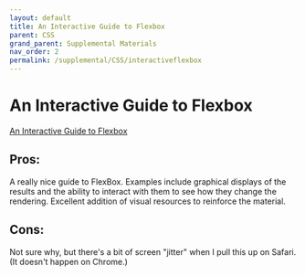 ```yaml
---
layout: default
title: An Interactive Guide to Flexbox
parent: CSS
grand_parent: Supplemental Materials
nav_order: 2
permalink: /supplemental/CSS/interactiveflexbox
---
```


# An Interactive Guide to Flexbox

<a href="https://www.joshwcomeau.com/css/interactive-guide-to-flexbox/?utm_source=newsletter&utm_medium=email&utm_campaign=wdrl-306" target="blank">An Interactive Guide to Flexbox</a>

## Pros:

A really nice guide to FlexBox.  Examples include graphical displays of the results and the ability to interact with 
them to see how they change the rendering.  Excellent addition of visual resources to reinforce the material.

## Cons:

Not sure why, but there's a bit of screen "jitter" when I pull this up on Safari.  (It doesn't happen on Chrome.)